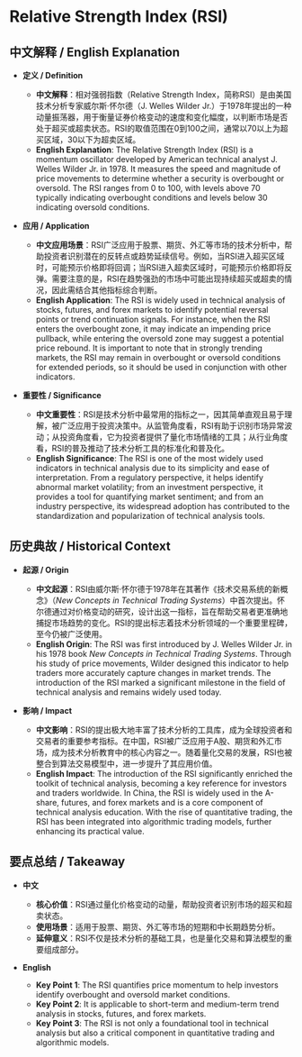 # Relative Strength Index (RSI)

## 中文解释 / English Explanation

* **定义 / Definition**  
  - **中文解释**：相对强弱指数（Relative Strength Index，简称RSI）是由美国技术分析专家威尔斯·怀尔德（J. Welles Wilder Jr.）于1978年提出的一种动量振荡器，用于衡量证券价格变动的速度和变化幅度，以判断市场是否处于超买或超卖状态。RSI的取值范围在0到100之间，通常以70以上为超买区域，30以下为超卖区域。  
  - **English Explanation**: The Relative Strength Index (RSI) is a momentum oscillator developed by American technical analyst J. Welles Wilder Jr. in 1978. It measures the speed and magnitude of price movements to determine whether a security is overbought or oversold. The RSI ranges from 0 to 100, with levels above 70 typically indicating overbought conditions and levels below 30 indicating oversold conditions.

* **应用 / Application**  
  - **中文应用场景**：RSI广泛应用于股票、期货、外汇等市场的技术分析中，帮助投资者识别潜在的反转点或趋势延续信号。例如，当RSI进入超买区域时，可能预示价格即将回调；当RSI进入超卖区域时，可能预示价格即将反弹。需要注意的是，RSI在趋势强劲的市场中可能出现持续超买或超卖的情况，因此需结合其他指标综合判断。  
  - **English Application**: The RSI is widely used in technical analysis of stocks, futures, and forex markets to identify potential reversal points or trend continuation signals. For instance, when the RSI enters the overbought zone, it may indicate an impending price pullback, while entering the oversold zone may suggest a potential price rebound. It is important to note that in strongly trending markets, the RSI may remain in overbought or oversold conditions for extended periods, so it should be used in conjunction with other indicators.

* **重要性 / Significance**  
  - **中文重要性**：RSI是技术分析中最常用的指标之一，因其简单直观且易于理解，被广泛应用于投资决策中。从监管角度看，RSI有助于识别市场异常波动；从投资角度看，它为投资者提供了量化市场情绪的工具；从行业角度看，RSI的普及推动了技术分析工具的标准化和普及化。  
  - **English Significance**: The RSI is one of the most widely used indicators in technical analysis due to its simplicity and ease of interpretation. From a regulatory perspective, it helps identify abnormal market volatility; from an investment perspective, it provides a tool for quantifying market sentiment; and from an industry perspective, its widespread adoption has contributed to the standardization and popularization of technical analysis tools.

## 历史典故 / Historical Context

* **起源 / Origin**  
  - **中文起源**：RSI由威尔斯·怀尔德于1978年在其著作《技术交易系统的新概念》（*New Concepts in Technical Trading Systems*）中首次提出。怀尔德通过对价格变动的研究，设计出这一指标，旨在帮助交易者更准确地捕捉市场趋势的变化。RSI的提出标志着技术分析领域的一个重要里程碑，至今仍被广泛使用。  
  - **English Origin**: The RSI was first introduced by J. Welles Wilder Jr. in his 1978 book *New Concepts in Technical Trading Systems*. Through his study of price movements, Wilder designed this indicator to help traders more accurately capture changes in market trends. The introduction of the RSI marked a significant milestone in the field of technical analysis and remains widely used today.

* **影响 / Impact**  
  - **中文影响**：RSI的提出极大地丰富了技术分析的工具库，成为全球投资者和交易者的重要参考指标。在中国，RSI被广泛应用于A股、期货和外汇市场，成为技术分析教育中的核心内容之一。随着量化交易的发展，RSI也被整合到算法交易模型中，进一步提升了其应用价值。  
  - **English Impact**: The introduction of the RSI significantly enriched the toolkit of technical analysis, becoming a key reference for investors and traders worldwide. In China, the RSI is widely used in the A-share, futures, and forex markets and is a core component of technical analysis education. With the rise of quantitative trading, the RSI has been integrated into algorithmic trading models, further enhancing its practical value.

## 要点总结 / Takeaway

* **中文**  
  - **核心价值**：RSI通过量化价格变动的动量，帮助投资者识别市场的超买和超卖状态。  
  - **使用场景**：适用于股票、期货、外汇等市场的短期和中长期趋势分析。  
  - **延伸意义**：RSI不仅是技术分析的基础工具，也是量化交易和算法模型的重要组成部分。  

* **English**  
  - **Key Point 1**: The RSI quantifies price momentum to help investors identify overbought and oversold market conditions.  
  - **Key Point 2**: It is applicable to short-term and medium-term trend analysis in stocks, futures, and forex markets.  
  - **Key Point 3**: The RSI is not only a foundational tool in technical analysis but also a critical component in quantitative trading and algorithmic models.